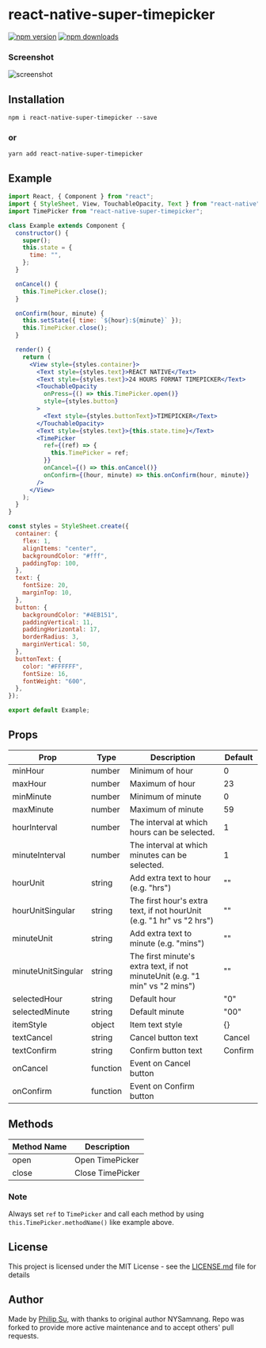 # react-native-super-timepicker

[![npm version](https://badge.fury.io/js/react-native-super-timepicker.svg)](//npmjs.com/package/react-native-super-timepicker) [![npm downloads](https://img.shields.io/npm/dm/react-native-super-timepicker.svg)
](//npmjs.com/package/react-native-super-timepicker)

### Screenshot

![screenshot](https://user-images.githubusercontent.com/42978089/95019985-60a24e80-061d-11eb-9fad-fb9d437ca7b0.gif)

## Installation

```
npm i react-native-super-timepicker --save
```

### or

```
yarn add react-native-super-timepicker
```

## Example

```jsx
import React, { Component } from "react";
import { StyleSheet, View, TouchableOpacity, Text } from "react-native";
import TimePicker from "react-native-super-timepicker";

class Example extends Component {
  constructor() {
    super();
    this.state = {
      time: "",
    };
  }

  onCancel() {
    this.TimePicker.close();
  }

  onConfirm(hour, minute) {
    this.setState({ time: `${hour}:${minute}` });
    this.TimePicker.close();
  }

  render() {
    return (
      <View style={styles.container}>
        <Text style={styles.text}>REACT NATIVE</Text>
        <Text style={styles.text}>24 HOURS FORMAT TIMEPICKER</Text>
        <TouchableOpacity
          onPress={() => this.TimePicker.open()}
          style={styles.button}
        >
          <Text style={styles.buttonText}>TIMEPICKER</Text>
        </TouchableOpacity>
        <Text style={styles.text}>{this.state.time}</Text>
        <TimePicker
          ref={(ref) => {
            this.TimePicker = ref;
          }}
          onCancel={() => this.onCancel()}
          onConfirm={(hour, minute) => this.onConfirm(hour, minute)}
        />
      </View>
    );
  }
}

const styles = StyleSheet.create({
  container: {
    flex: 1,
    alignItems: "center",
    backgroundColor: "#fff",
    paddingTop: 100,
  },
  text: {
    fontSize: 20,
    marginTop: 10,
  },
  button: {
    backgroundColor: "#4EB151",
    paddingVertical: 11,
    paddingHorizontal: 17,
    borderRadius: 3,
    marginVertical: 50,
  },
  buttonText: {
    color: "#FFFFFF",
    fontSize: 16,
    fontWeight: "600",
  },
});

export default Example;
```

## Props

| Prop               | Type     | Description                                                                 | Default |
| ------------------ | -------- | --------------------------------------------------------------------------- | ------- |
| minHour            | number   | Minimum of hour                                                             | 0       |
| maxHour            | number   | Maximum of hour                                                             | 23      |
| minMinute          | number   | Minimum of minute                                                           | 0       |
| maxMinute          | number   | Maximum of minute                                                           | 59      |
| hourInterval       | number   | The interval at which hours can be selected.                                | 1       |
| minuteInterval     | number   | The interval at which minutes can be selected.                              | 1       |
| hourUnit           | string   | Add extra text to hour (e.g. "hrs")                                         | ""      |
| hourUnitSingular   | string   | The first hour's extra text, if not hourUnit (e.g. "1 hr" vs "2 hrs")       | ""      |
| minuteUnit         | string   | Add extra text to minute (e.g. "mins")                                      | ""      |
| minuteUnitSingular | string   | The first minute's extra text, if not minuteUnit (e.g. "1 min" vs "2 mins") | ""      |
| selectedHour       | string   | Default hour                                                                | "0"     |
| selectedMinute     | string   | Default minute                                                              | "00"    |
| itemStyle          | object   | Item text style                                                             | {}      |
| textCancel         | string   | Cancel button text                                                          | Cancel  |
| textConfirm        | string   | Confirm button text                                                         | Confirm |
| onCancel           | function | Event on Cancel button                                                      |         |
| onConfirm          | function | Event on Confirm button                                                     |         |

## Methods

| Method Name | Description      |
| ----------- | ---------------- |
| open        | Open TimePicker  |
| close       | Close TimePicker |

### Note

Always set `ref` to `TimePicker` and call each method by using `this.TimePicker.methodName()` like example above.

## License

This project is licensed under the MIT License - see the [LICENSE.md](https://github.com/auderephilip/react-native-super-timepicker/blob/master/LICENSE) file for details

## Author

Made by [Philip Su](https://github.com/auderephilip), with thanks to original
author NYSamnang. Repo was forked to provide more active maintenance and to
accept others' pull requests.
